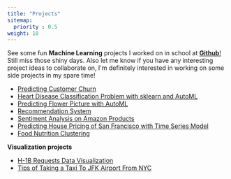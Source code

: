 ```yaml
---
title: "Projects"
sitemap:
  priority : 0.5
weight: 10
---
```

<p>See some fun <b>Machine Learning</b> projects I worked on in school at <a href="https://github.com/elaine-chenma"><b>Github</b>!</a> Still miss those shiny days. Also let me know if you have any interesting project ideas to collaborate on, I'm definitely interested in working on some side projects in my spare time!

  <ul>
  <li><a href='https://github.com/elaine-chenma/Predicting_Customer_Churn#predicting_customer_churn'>Predicting Customer Churn</a></li>  
  <li><a href='https://github.com/elaine-chenma/heart-disease-classification'>Heart Disease Classification Problem with sklearn and AutoML</a></li>
    <li><a href='https://github.com/elaine-chenma/AutoML-Picture-Classification'>Predicting Flower Picture with AutoML</a></li>
    <li><a href='https://github.com/elaine-chenma/Recommendation-System'>Recommendation System</a></li>
    <li><a href='https://github.com/elaine-chenma/NLP_Cloud'>Sentiment Analysis on Amazon Products</a></li>
    <li><a href='https://github.com/elaine-chenma/Time-Series-Prediction'>Predicting House Pricing of San Francisco with Time Series Model</a></li>
    <li><a href='https://github.com/elaine-chenma/Clustering-Food-Nutrition'>Food Nutrition Clustering</a></li>




  </ul>
</p>

<p><b>Visualization projects</b></a>

  <ul>
    <li><a href='https://github.com/elaine-chenma/H1B-Requests-Data-Visualization'>H-1B Requests Data Visualization</a></li>
    <li><a href='https://github.com/elaine-chenma/Taxi-Data-Visualization'>Tips of Taking a Taxi To JFK Airport From NYC</a></li>





  </ul>
</p>
